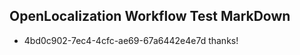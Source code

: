 ## OpenLocalization Workflow Test MarkDown
* 4bd0c902-7ec4-4cfc-ae69-67a6442e4e7d thanks!

<!--HONumber=Jul16_HO4-->


